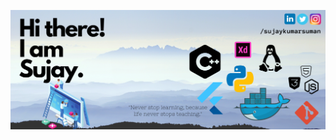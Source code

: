 ![GitHub Banner](https://raw.githubusercontent.com/sujaykumarsuman/sujaykumarsuman/master/github_banner.png)


